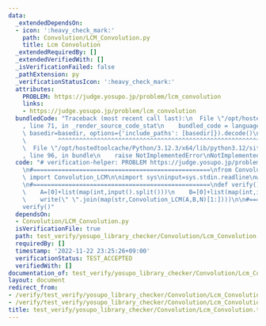 ```yaml
---
data:
  _extendedDependsOn:
  - icon: ':heavy_check_mark:'
    path: Convolution/LCM_Convolution.py
    title: Lcm Convolution
  _extendedRequiredBy: []
  _extendedVerifiedWith: []
  _isVerificationFailed: false
  _pathExtension: py
  _verificationStatusIcon: ':heavy_check_mark:'
  attributes:
    PROBLEM: https://judge.yosupo.jp/problem/lcm_convolution
    links:
    - https://judge.yosupo.jp/problem/lcm_convolution
  bundledCode: "Traceback (most recent call last):\n  File \"/opt/hostedtoolcache/Python/3.12.3/x64/lib/python3.12/site-packages/onlinejudge_verify/documentation/build.py\"\
    , line 71, in _render_source_code_stat\n    bundled_code = language.bundle(stat.path,\
    \ basedir=basedir, options={'include_paths': [basedir]}).decode()\n          \
    \         ^^^^^^^^^^^^^^^^^^^^^^^^^^^^^^^^^^^^^^^^^^^^^^^^^^^^^^^^^^^^^^^^^^^^^^^^^^^^^^^^^\n\
    \  File \"/opt/hostedtoolcache/Python/3.12.3/x64/lib/python3.12/site-packages/onlinejudge_verify/languages/python.py\"\
    , line 96, in bundle\n    raise NotImplementedError\nNotImplementedError\n"
  code: "# verification-helper: PROBLEM https://judge.yosupo.jp/problem/lcm_convolution\n\
    \n#==================================================\nfrom Convolution.LCM_Convolution\
    \ import Convolution_LCM\n\nimport sys\ninput=sys.stdin.readline\nwrite=sys.stdout.write\n\
    \n#==================================================\ndef verify():\n    N=int(input())\n\
    \    A=[0]+list(map(int,input().split()))\n    B=[0]+list(map(int,input().split()))\n\
    \    write(\" \".join(map(str,Convolution_LCM(A,B,N)[1:])))\n\n#==================================================\n\
    verify()"
  dependsOn:
  - Convolution/LCM_Convolution.py
  isVerificationFile: true
  path: test_verify/yosupo_library_checker/Convolution/Lcm_Convolution.test.py
  requiredBy: []
  timestamp: '2022-11-22 23:25:26+09:00'
  verificationStatus: TEST_ACCEPTED
  verifiedWith: []
documentation_of: test_verify/yosupo_library_checker/Convolution/Lcm_Convolution.test.py
layout: document
redirect_from:
- /verify/test_verify/yosupo_library_checker/Convolution/Lcm_Convolution.test.py
- /verify/test_verify/yosupo_library_checker/Convolution/Lcm_Convolution.test.py.html
title: test_verify/yosupo_library_checker/Convolution/Lcm_Convolution.test.py
---
```

